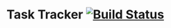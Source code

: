# Task Tracker [![Build Status](https://travis-ci.org/aygulmardanova/task-tracker.svg?branch=master)](https://travis-ci.org/aygulmardanova/task-tracker)